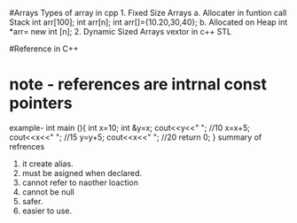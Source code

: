 #Arrays
Types of array in cpp
    1. Fixed Size Arrays
        a. Allocater in funtion call Stack
            int arr[100];
            int arr[n];
            int arr[]={10.20,30,40};
        b. Allocated on Heap
            int *arr= new int [n];
    2. Dynamic Sized Arrays
        vextor in c++ STL

#Reference in C++
 # note - references  are intrnal const pointers
example-
    int main (){
        int x=10;
        int &y=x;
        cout<<y<<" ";  //10
        x=x+5;
        cout<<x<<" ";  //15
        y=y+5;
        cout<<x<<" ";  //20
        return 0;
    }
summary of refrences 
1. it create alias.
2. must be asigned when declared.
3. cannot refer to naother loaction 
4. cannot be null
5. safer.
6. easier to use.